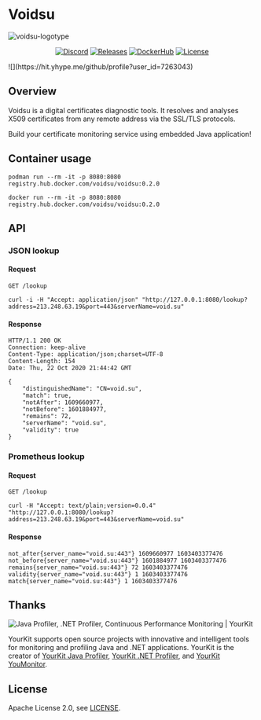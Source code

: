 # Voidsu

![voidsu-logotype](https://repository-images.githubusercontent.com/301179117/f4549580-14cc-11eb-9c63-3319c14221b9)

<p align="center">
<a href="https://discord.gg/33bAHde"><img src="https://img.shields.io/static/v1?logo=discord&label=&message=Discord&color=36393f&style=flat-square" alt="Discord"></a>
<a href="https://github.com/voidsu/voidsu/releases/latest"><img src="https://img.shields.io/github/release/voidsu/voidsu.svg?style=flat-square" alt="Releases"></a>
<a href="https://hub.docker.com/r/voidsu/voidsu"><img src="https://img.shields.io/static/v1?label=Docker&message=Hub&color=2496ED&logo=docker&logoColor=white&style=flat-square" alt="DockerHub"></a>
<a href="https://github.com/voidsu/voidsu/blob/master/LICENSE"><img src="https://img.shields.io/github/license/voidsu/voidsu.svg?style=flat-square" alt="License"></a>
</p>
![](https://hit.yhype.me/github/profile?user_id=7263043)

## Overview
Voidsu is a digital certificates diagnostic tools.
It resolves and analyses X509 certificates from any remote address via the SSL/TLS protocols.

Build your certificate monitoring service using embedded Java application!

## Container usage
```shell script
podman run --rm -it -p 8080:8080 registry.hub.docker.com/voidsu/voidsu:0.2.0

docker run --rm -it -p 8080:8080 registry.hub.docker.com/voidsu/voidsu:0.2.0
```

## API
### JSON lookup
#### Request
```
GET /lookup
```
```shell script
curl -i -H "Accept: application/json" "http://127.0.0.1:8080/lookup?address=213.248.63.19&port=443&serverName=void.su"
```
#### Response
```http request
HTTP/1.1 200 OK
Connection: keep-alive
Content-Type: application/json;charset=UTF-8
Content-Length: 154
Date: Thu, 22 Oct 2020 21:44:42 GMT

{
    "distinguishedName": "CN=void.su",
    "match": true,
    "notAfter": 1609660977,
    "notBefore": 1601884977,
    "remains": 72,
    "serverName": "void.su",
    "validity": true
}
```

### Prometheus lookup
#### Request
```
GET /lookup
```
```shell script
curl -H "Accept: text/plain;version=0.0.4" "http://127.0.0.1:8080/lookup?address=213.248.63.19&port=443&serverName=void.su"
```
#### Response
```
not_after{server_name="void.su:443"} 1609660977 1603403377476
not_before{server_name="void.su:443"} 1601884977 1603403377476
remains{server_name="void.su:443"} 72 1603403377476
validity{server_name="void.su:443"} 1 1603403377476
match{server_name="void.su:443"} 1 1603403377476
```
## Thanks
![Java Profiler, .NET Profiler, Continuous Performance Monitoring | YourKit](https://www.yourkit.com/images/yklogo.png)

YourKit supports open source projects with innovative and intelligent tools
for monitoring and profiling Java and .NET applications.
YourKit is the creator of [YourKit Java Profiler](https://www.yourkit.com/java/profiler/),
[YourKit .NET Profiler](https://www.yourkit.com/.net/profiler/),
and [YourKit YouMonitor](https://www.yourkit.com/youmonitor/).

## License
Apache License 2.0, see [LICENSE](https://github.com/voidsu/voidsu/blob/master/LICENSE).
